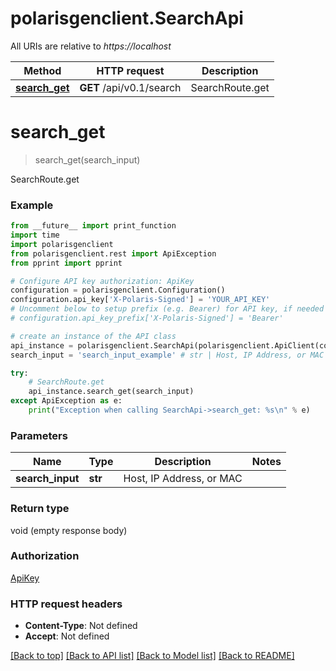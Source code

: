 # polarisgenclient.SearchApi

All URIs are relative to *https://localhost*

Method | HTTP request | Description
------------- | ------------- | -------------
[**search_get**](SearchApi.md#search_get) | **GET** /api/v0.1/search | SearchRoute.get


# **search_get**
> search_get(search_input)

SearchRoute.get

### Example
```python
from __future__ import print_function
import time
import polarisgenclient
from polarisgenclient.rest import ApiException
from pprint import pprint

# Configure API key authorization: ApiKey
configuration = polarisgenclient.Configuration()
configuration.api_key['X-Polaris-Signed'] = 'YOUR_API_KEY'
# Uncomment below to setup prefix (e.g. Bearer) for API key, if needed
# configuration.api_key_prefix['X-Polaris-Signed'] = 'Bearer'

# create an instance of the API class
api_instance = polarisgenclient.SearchApi(polarisgenclient.ApiClient(configuration))
search_input = 'search_input_example' # str | Host, IP Address, or MAC

try:
    # SearchRoute.get
    api_instance.search_get(search_input)
except ApiException as e:
    print("Exception when calling SearchApi->search_get: %s\n" % e)
```

### Parameters

Name | Type | Description  | Notes
------------- | ------------- | ------------- | -------------
 **search_input** | **str**| Host, IP Address, or MAC | 

### Return type

void (empty response body)

### Authorization

[ApiKey](../README.md#ApiKey)

### HTTP request headers

 - **Content-Type**: Not defined
 - **Accept**: Not defined

[[Back to top]](#) [[Back to API list]](../README.md#documentation-for-api-endpoints) [[Back to Model list]](../README.md#documentation-for-models) [[Back to README]](../README.md)

